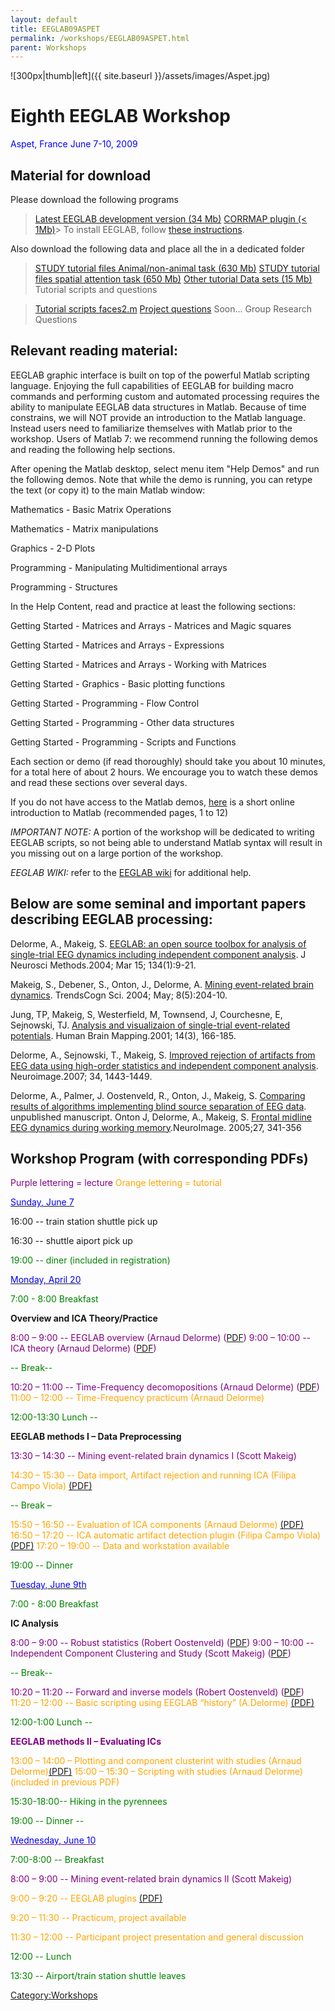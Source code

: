 ```yaml
---
layout: default
title: EEGLAB09ASPET
permalink: /workshops/EEGLAB09ASPET.html
parent: Workshops
---
```


![300px\|thumb\|left]({{ site.baseurl }}/assets/images/Aspet.jpg)

Eighth EEGLAB Workshop
======================

<font color=blue>Aspet, France
June 7-10, 2009</font>



Material for download
---------------------

Please download the following programs

> [Latest EEGLAB development version (34
> Mb)](ftp://sccn.ucsd.edu/pub/eeglab6.1b.zip)
> [CORRMAP plugin (\< 1Mb)](https://sccn.ucsd.edu/githubwiki/pdfs/Corrmap1.01.zip)> To install EEGLAB, follow [these
> instructions](/EEGLAB/I.Analyzing_Data_in_EEGLAB#Installing_EEGLAB_and_tutorial_files "wikilink").

Also download the following data and place all the in a dedicated folder

> [STUDY tutorial files Animal/non-animal task (630
> Mb)](ftp://sccn.ucsd.edu/pub/animal_study.zip)
> [STUDY tutorial files spatial attention task (650
> Mb)](ftp://sccn.ucsd.edu/pub/STUDY.zip)
> [Other tutorial Data sets (15 Mb)](https://sccn.ucsd.edu/githubwiki/pdfs/Data.zip)
Tutorial scripts and questions

> [Tutorial scripts
> faces2.m](http://sccn.ucsd.edu/eeglab/workshop09/faces2.m)
> [Project questions](https://sccn.ucsd.edu/githubwiki/pdfs/Projectquestions.pdf)
Soon... Group Research Questions

Relevant reading material:
--------------------------

EEGLAB graphic interface is built on top of the powerful Matlab
scripting language. Enjoying the full capabilities of EEGLAB for
building macro commands and performing custom and automated processing
requires the ability to manipulate EEGLAB data structures in Matlab.
Because of time constrains, we will NOT provide an introduction to the
Matlab language. Instead users need to familiarize themselves with
Matlab prior to the workshop. Users of Matlab 7: we recommend running
the following demos and reading the following help sections.

After opening the Matlab desktop, select menu item "Help Demos" and run
the following demos. Note that while the demo is running, you can retype
the text (or copy it) to the main Matlab window:



Mathematics - Basic Matrix Operations

Mathematics - Matrix manipulations

Graphics - 2-D Plots

Programming - Manipulating Multidimentional arrays

Programming - Structures


In the Help Content, read and practice at least the following sections:



Getting Started - Matrices and Arrays - Matrices and Magic squares

Getting Started - Matrices and Arrays - Expressions

Getting Started - Matrices and Arrays - Working with Matrices

Getting Started - Graphics - Basic plotting functions

Getting Started - Programming - Flow Control

Getting Started - Programming - Other data structures

Getting Started - Programming - Scripts and Functions

Each section or demo (if read thoroughly) should take you about 10
minutes, for a total here of about 2 hours. We encourage you to watch
these demos and read these sections over several days.

If you do not have access to the Matlab demos,
[here](http://sccn.ucsd.edu/eeglab/matlaboverview.html) is a short
online introduction to Matlab (recommended pages, 1 to 12)

*IMPORTANT NOTE:* A portion of the workshop will be dedicated to writing
EEGLAB scripts, so not being able to understand Matlab syntax will
result in you missing out on a large portion of the workshop.

*EEGLAB WIKI:* refer to the [EEGLAB wiki](/EEGLAB "wikilink") for
additional help.

Below are some seminal and important papers describing EEGLAB processing:
-------------------------------------------------------------------------

Delorme, A., Makeig, S. [EEGLAB: an open source toolbox for analysis of
single-trial EEG dynamics including independent component
analysis](https://sccn.ucsd.edu/githubwiki/pdfs/Eeglab_published.pdf). J Neurosci Methods.2004; Mar 15; 134(1):9-21.

Makeig, S., Debener, S., Onton, J., Delorme, A. [Mining event-related
brain dynamics](https://sccn.ucsd.edu/githubwiki/pdfs/Ticsreview_published.pdf). TrendsCogn Sci. 2004; May; 8(5):204-10.

Jung, TP, Makeig, S, Westerfield, M, Townsend, J, Courchesne, E,
Sejnowski, TJ. [Analysis and visualizaion of single-trial event-related
potentials](https://sccn.ucsd.edu/githubwiki/pdfs/Jung_hbm01.pdf). Human Brain Mapping.2001; 14(3), 166-185.

Delorme, A., Sejnowski, T., Makeig, S. [Improved rejection of artifacts
from EEG data using high-order statistics and independent component
analysis](https://sccn.ucsd.edu/githubwiki/pdfs/Neuroimage2007_reformated.pdf). Neuroimage.2007; 34, 1443-1449.

Delorme, A., Palmer, J. Oostenveld, R., Onton, J., Makeig, S. [Comparing
results of algorithms implementing blind source separation of EEG
data](https://sccn.ucsd.edu/githubwiki/pdfs/Delorme_unpub.pdf). unpublished manuscript.
Onton J, Delorme, A., Makeig, S. [Frontal midline EEG dynamics during
working memory](https://sccn.ucsd.edu/githubwiki/pdfs/Onton_fmtheta_published.pdf).NeuroImage. 2005;27, 341-356

Workshop Program (with corresponding PDFs)
------------------------------------------

<font color=purple>Purple lettering = lecture</font>
<font color=orange>Orange lettering = tutorial</font>

<u><font color=blue>Sunday, June 7</font></u>


16:00 -- train station shuttle pick up

16:30 -- shuttle aiport pick up

<font color = green>


19:00 -- diner (included in registration)</font>

<u><font color=blue>Monday, April 20</font></u>


<font color = green>7:00 - 8:00 Breakfast</font>

<!-- -->


**Overview and ICA Theory/Practice**

<font color = purple>



8:00 – 9:00 -- EEGLAB overview (Arnaud Delorme)
([PDF](https://sccn.ucsd.edu/githubwiki/pdfs/Lecture_eeglaboverview2.pdf‎))
9:00 – 10:00 -- ICA theory (Arnaud Delorme)
([PDF](https://sccn.ucsd.edu/githubwiki/pdfs/Lecture_ica.pdf))
</font>



<font color = green>-- Break--</font>


<font color = purple>10:20 – 11:00 -- Time-Frequency decomopositions
(Arnaud Delorme) ([PDF](https://sccn.ucsd.edu/githubwiki/pdfs/Lecture_timefreq.pdf))</font>
<font color = orange>11:00 – 12:00 -- Time-Frequency practicum (Arnaud
Delorme) </font>

<!-- -->


<font color = green>12:00-13:30 Lunch --</font>

<!-- -->


**EEGLAB methods I – Data Preprocessing**

<font color=purple>



13:30 – 14:30 -- Mining event-related brain dynamics I (Scott
Makeig)</font>

<font color=orange>



14:30 – 15:30 -- Data import, Artifact rejection and running ICA (Filipa
Campo Viola)
[(PDF)](https://sccn.ucsd.edu/githubwiki/pdfs/Practicum_1_data_import_artifreject.pdf)

<font color=green>-- Break –</font>

15:50 – 16:50 -- Evaluation of ICA components (Arnaud Delorme)
[(PDF)](https://sccn.ucsd.edu/githubwiki/pdfs/Practicum_3_evaluateics2.pdf)
16:50 – 17:20 -- ICA automatic artifact detection plugin (Filipa Campo
Viola) [(PDF)](https://sccn.ucsd.edu/githubwiki/pdfs/Automatic_detec_artifac_comps.pdf)
17:20 – 19:00 -- Data and workstation available

</font>


<font color = green>19:00 -- Dinner</font>

<u><font color=blue>Tuesday, June 9th</font></u>


<font color = green>7:00 - 8:00 Breakfast</font>

<!-- -->


**IC Analysis**


<font color = purple>8:00 – 9:00 -- Robust statistics (Robert
Oostenveld) ([PDF](https://sccn.ucsd.edu/githubwiki/pdfs/Robust_statistics_aspet2009.pdf))
<font color=purple>9:00 – 10:00 -- Independent Component Clustering and
Study (Scott Makeig)
([PDF](https://sccn.ucsd.edu/githubwiki/pdfs/Eeglab_aspet_clustering09.pdf))

<font color = green>-- Break--</font>

<font color = purple>10:20 – 11:20 -- Forward and inverse models (Robert
Oostenveld)
([PDF](https://sccn.ucsd.edu/githubwiki/pdfs/Forward_and_inverse_models_aspet2009.pdf))</font>
<font color = orange>11:20 – 12:00 -- Basic scripting using EEGLAB
“history” (A.Delorme)</font>
[(PDF)](https://sccn.ucsd.edu/githubwiki/pdfs/Practicum_4_basic_scripting.pdf)
<!-- -->


<font color=green>12:00-1:00 Lunch --</font>

<!-- -->


**EEGLAB methods II – Evaluating ICs**


<font color = orange>13:00 – 14:00 – Plotting and component clusterint
with studies (Arnaud
Delorme)</font>[(PDF)](https://sccn.ucsd.edu/githubwiki/pdfs/Practicum_9_studyplotedit2.pdf)
<font color = orange>15:00 – 15:30 – Scripting with studies (Arnaud
Delorme) (included in previous PDF)</font>

<!-- -->


<font color = green>15:30-18:00-- Hiking in the pyrennees</font>

<!-- -->


<font color=green>19:00 -- Dinner --</font>

<u><font color=blue>Wednesday, June 10</font></u>


<font color=green>7:00-8:00 -- Breakfast</font>

<!-- -->



<font color=purple>8:00 – 9:00 -- Mining event-related brain dynamics II
(Scott Makeig)</font>

<font color=orange>9:00 – 9:20 -- EEGLAB plugins</font>
[(PDF)](https://sccn.ucsd.edu/githubwiki/pdfs/Eeglab_plugins2.pdf)
<!-- -->



<font color=orange>9:20 – 11:30 -- Practicum, project available</font>

<font color=orange>11:30 – 12:00 -- Participant project presentation and
general discussion</font>

<!-- -->


<font color=green>12:00 -- Lunch</font>

<!-- -->


<font color=green>13:30 -- Airport/train station shuttle leaves</font>

[Category:Workshops](/Category:Workshops "wikilink")